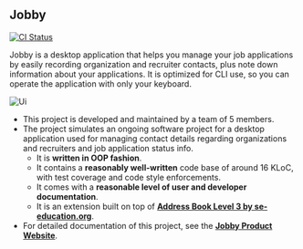 ## Jobby

[![CI Status](https://github.com/AY2324S1-CS2103T-W08-3/tp/workflows/Java%20CI/badge.svg)](https://github.com/AY2324S1-CS2103T-W08-3/tp/actions)

Jobby is a desktop application that helps you manage your job applications by easily recording organization and recruiter contacts, plus note down information about your applications. It is optimized for CLI use, so you can operate the application with only your keyboard.

![Ui](docs/images/Ui.png)

* This project is developed and maintained by a team of 5 members.
* The project simulates an ongoing software project for a desktop application used for managing contact details regarding organizations and recruiters and job application status info.
  * It is **written in OOP fashion**.
  * It contains a **reasonably well-written** code base of around 16 KLoC, with test coverage and code style enforcements.
  * It comes with a **reasonable level of user and developer documentation**.
  * It is an extension built on top of **[Address Book Level 3 by se-education.org](https://se-education.org/addressbook-level3)**.
* For detailed documentation of this project, see the **[Jobby Product Website](https://ay2324s1-cs2103t-w08-3.github.io/tp/)**.
